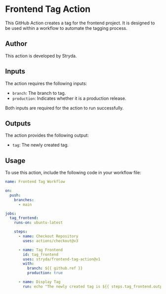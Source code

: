 # Frontend Tag Action

This GitHub Action creates a tag for the frontend project. It is designed to be used within a workflow to automate the tagging process.

## Author

This action is developed by Stryda.

## Inputs

The action requires the following inputs:

- `branch`: The branch to tag.
- `production`: Indicates whether it is a production release.

Both inputs are required for the action to run successfully.

## Outputs

The action provides the following output:

- `tag`: The newly created tag.

## Usage

To use this action, include the following code in your workflow file:

```yaml
name: Frontend Tag Workflow

on:
  push:
    branches:
      - main

jobs:
  tag_frontend:
    runs-on: ubuntu-latest

    steps:
      - name: Checkout Repository
        uses: actions/checkout@v3

      - name: Tag Frontend
        id: tag_frontend
        uses: stryda/frontend-tag-action@v1
        with:
          branch: ${{ github.ref }}
          production: true

      - name: Display Tag
        run: echo "The newly created tag is ${{ steps.tag_frontend.outputs.tag }}"
